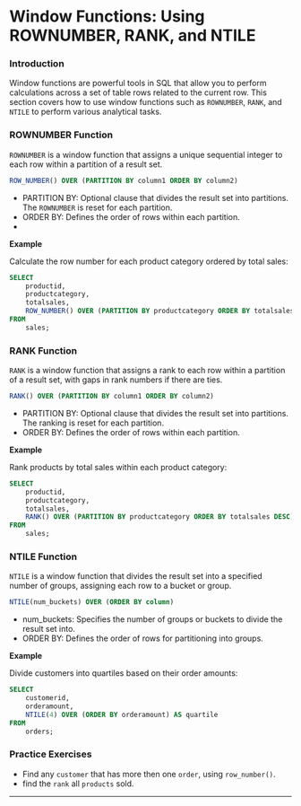 # Window Functions: Using ROWNUMBER, RANK, and NTILE

### Introduction
Window functions are powerful tools in SQL that allow you to perform calculations across a set of table rows related to the current row. This section covers how to use window functions such as `ROWNUMBER`, `RANK`, and `NTILE` to perform various analytical tasks.

### ROWNUMBER Function

`ROWNUMBER` is a window function that assigns a unique sequential integer to each row within a partition of a result set.

```sql
ROW_NUMBER() OVER (PARTITION BY column1 ORDER BY column2)
```

* PARTITION BY: Optional clause that divides the result set into partitions. The `ROWNUMBER` is reset for each partition.
* ORDER BY: Defines the order of rows within each partition.
* 
**Example**
  
Calculate the row number for each product category ordered by total sales:

```sql
SELECT
    productid,
    productcategory,
    totalsales,
    ROW_NUMBER() OVER (PARTITION BY productcategory ORDER BY totalsales DESC) AS row_num
FROM
    sales;
```

### RANK Function

`RANK` is a window function that assigns a rank to each row within a partition of a result set, with gaps in rank numbers if there are ties.

```sql
RANK() OVER (PARTITION BY column1 ORDER BY column2)
```

* PARTITION BY: Optional clause that divides the result set into partitions. The ranking is reset for each partition.
* ORDER BY: Defines the order of rows within each partition.
  
**Example**

Rank products by total sales within each product category:

```sql
SELECT
    productid,
    productcategory,
    totalsales,
    RANK() OVER (PARTITION BY productcategory ORDER BY totalsales DESC) AS sales_rank
FROM
    sales;
```

### NTILE Function

`NTILE` is a window function that divides the result set into a specified number of groups, assigning each row to a bucket or group.

```sql
NTILE(num_buckets) OVER (ORDER BY column)
```

* num_buckets: Specifies the number of groups or buckets to divide the result set into.
* ORDER BY: Defines the order of rows for partitioning into groups.
  
**Example**

Divide customers into quartiles based on their order amounts:

```sql
SELECT
    customerid,
    orderamount,
    NTILE(4) OVER (ORDER BY orderamount) AS quartile
FROM
    orders;
```

### Practice Exercises

* Find any `customer` that has more then one `order`, using `row_number()`.
* find the `rank` all `products` sold.

---